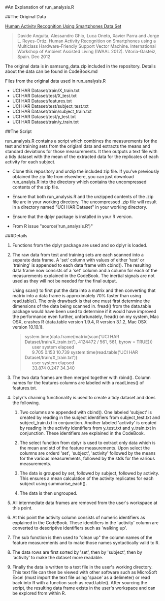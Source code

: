 #An Explanation of run_analysis.R

##The Original Data

[Human Activity Recognition Using Smartphones Data Set ](http://archive.ics.uci.edu/ml/datasets/Human+Activity+Recognition+Using+Smartphones)
>Davide Anguita, Alessandro Ghio, Luca Oneto, Xavier Parra and Jorge L. Reyes-Ortiz. Human Activity Recognition on Smartphones using a Multiclass Hardware-Friendly Support Vector Machine. International Workshop of Ambient Assisted Living (IWAAL 2012). Vitoria-Gasteiz, Spain. Dec 2012

The original data is in samsung_data.zip included in the repository. Details about the data can be found in CodeBook.md

Files from the original data used in run_analysis.R

- UCI HAR Dataset/train/X_train.txt
- UCI HAR Dataset/test/X_test.txt
- UCI HAR Dataset/features.txt
- UCI HAR Dataset/test/subject_test.txt
- UCI HAR Dataset/train/subject_train.txt
- UCI HAR Dataset/test/y_test.txt
- UCI HAR Dataset/train/y_train.txt

##The Script

run_analysis.R contains a script which combines the measurements for the test and training sets from the origianl data and extracts the means and standard deviations for those measurements. It then outputs a text file with a tidy dataset with the mean of the extracted data for the replicates of each activity for each subject.

- Clone this repository and unzip the included zip file. If you've previously obtained the zip file from elsewhere, you can just download run_analyis.R into the directory which contains the uncompressed contents of the zip file.

- Ensure that both run_analysis.R and the unzipped contents of the .zip file are in your working directory. The uncompressed .zip file will result in a directory named "UCI HAR Dataset" in your working directory.

- Ensure that the dplyr package is installed in your R version.

- From R issue "source('run_analysis.R')"

###Details
1. Functions from the dplyr package are used and so dplyr is loaded.

2. The raw data from test and training sets are each scanned into a separate data frame. A 'set' column with values of either 'test' or 'training' is appended to each data frame with cbind(). The resulting data frame now consists of a 'set' column and a column for each of the measurements explained in the CodeBook. The inertial signals are not used as they will not be needed for the final output.

    Using scan() to first put the data into a matrix and then converting that matrix into a data frame is approximately 70% faster than using read.table(). The only drawback is that one must first determine the dimensions of the data being scanned in. fread() from the data.table package would have been used to determine if it would have improved the performance even further, unfortunately, fread() on my system, Mac OSX, crashes R (data.table version 1.9.4, R version 3.1.2, Mac OSX version 10.10.1).
    >system.time(data.frame(matrix(scan('UCI HAR Dataset/train/X_train.txt'), 4124472 / 561, 561, byrow = TRUE)))  
    &nbsp;&nbsp;&nbsp;&nbsp;&nbsp;&nbsp;user  system elapsed  
    &nbsp;&nbsp;&nbsp;&nbsp;&nbsp;&nbsp;9.705   0.153  10.739
    >system.time(read.table('UCI HAR Dataset/train/X_train.txt'))  
    &nbsp;&nbsp;&nbsp;&nbsp;&nbsp;&nbsp;user  system elapsed  
    &nbsp;&nbsp;&nbsp;&nbsp;&nbsp;&nbsp;33.874   0.247  34.340

3. The two data frames are then merged together with rbind(). Column names for the features columns are labeled with a readLines() of features.txt.

4. Dplyr's chaining functionality is used to create a tidy dataset and does the following.

    1. Two columns are appended with cbind(). One labeled 'subject' is created by reading in the subject identifiers from subject_test.txt and subject_train.txt in conjunction. Another labeled 'activity' is created by reading in the activity identifiers from y_test.txt and y_train.txt in conjunction. These identifiers are explained in the CodeBook.

    2. The select function from dplyr is used to extract only data which is the mean and std of the feature measurements. Upon select the columns are orderd 'set', 'subject', 'activity' followed by the means for the various measurements, followed by the stds for the various measurements.

    3. The data is grouped by set, followed by subject, followed by activity. This ensures a mean calculation of the activity replicates for each subject using summarise_each().

    4. The data is then ungrouped.

5. All intermediate data frames are removed from the user's workspace at this point.

6. At this point the activity column consists of numeric identifiers as explained in the CodeBook. These identifiers in the 'activity' column are converted to descriptive identifiers such as 'walking up'.

7. The sub function is then used to "clean up" the column names of the feature measurements and to make those names syntactically valid to R.

8. The data rows are first sorted by 'set', then by 'subject', then by 'activity' to make the dataset more readable.

9. Finally the data is written to a text file in the user's working directory. This text file can then be viewed with other software such as MicroSoft Excel (must import the text file using 'space' as a delimeter) or read back into R with a function such as read.table(). After sourcing the script, the resulting data frame exists in the user's workspace and can be explored from within R.
